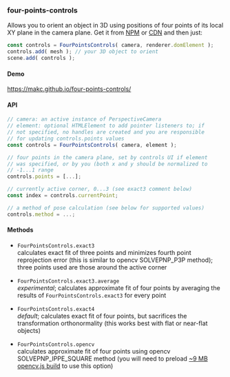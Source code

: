 ### four-points-controls

Allows you to orient an object in 3D using positions of four points of its local XY plane in the camera plane. Get it from [NPM](https://www.npmjs.com/package/four-points-controls) or [CDN](https://cdn.jsdelivr.net/npm/four-points-controls/build/fpc.js) and then just:

```js
const controls = FourPointsControls( camera, renderer.domElement );
controls.add( mesh ); // your 3D object to orient
scene.add( controls );
```

#### Demo

https://makc.github.io/four-points-controls/

#### API

```js
// camera: an active instance of PerspectiveCamera
// element: optional HTMLElement to add pointer listeners to; if
// not specified, no handles are created and you are responsible
// for updating controls.points values
const controls = FourPointsControls( camera, element );

// four points in the camera plane, set by controls UI if element
// was specified, or by you (both x and y should be normalized to
// -1...1 range
controls.points = [...];

// currently active corner, 0...3 (see exact3 comment below)
const index = controls.currentPoint;

// a method of pose calculation (see below for supported values)
controls.method = ...;
```

#### Methods

* `FourPointsControls.exact3` \
calculates exact fit of three points and minimizes fourth point reprojection error (this is similar to opencv SOLVEPNP_P3P method); three points used are those around the active corner

* `FourPointsControls.exact3.average` \
*experimental*; calculates approximate fit of four points by averaging the results of `FourPointsControls.exact3` for every point

* `FourPointsControls.exact4` \
*default*; calculates exact fit of four points, but sacrifices the transformation orthonormality (this works best with flat or near-flat objects)

* `FourPointsControls.opencv` \
calculates approximate fit of four points using opencv SOLVEPNP_IPPE_SQUARE method (you will need to preload [~9 MB opencv.js build](https://docs.opencv.org/4.6.0/opencv.js) to use this option)
